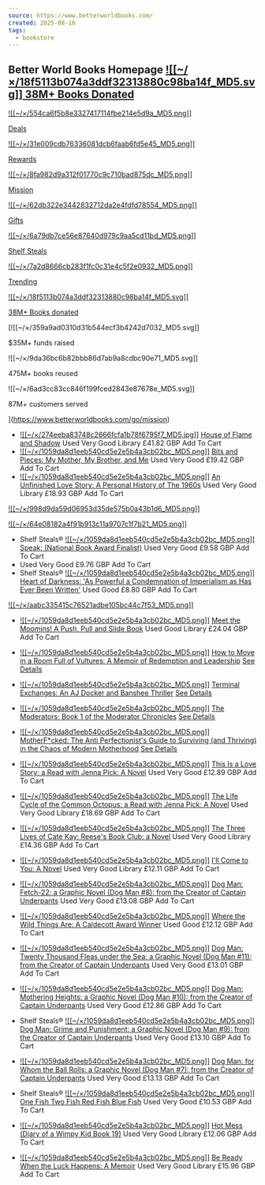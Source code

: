 ```yaml
---
source: https://www.betterworldbooks.com/
created: 2025-08-16
tags:
  - bookstore
---
```

## Better World Books Homepage [![[~/×/18f5113b074a3ddf32313880c98ba14f_MD5.svg]] 38M+ Books Donated](https://www.betterworldbooks.com/go/mission)

[![[~/×/554ca6f5b8e3327417114fbe214e5d9a_MD5.png]]  
](https://www.betterworldbooks.com/go/deals)

[Deals](https://www.betterworldbooks.com/go/deals)

[![[~/×/31e009cdb76336081dcb6faab6fd5e45_MD5.png]]  
](https://www.betterworldbooks.com/rewards)

[Rewards](https://www.betterworldbooks.com/rewards)

[![[~/×/8fa982d9a312f01770c9c710bad875dc_MD5.png]]  
](https://www.betterworldbooks.com/go/mission)

[Mission](https://www.betterworldbooks.com/go/mission)

[![[~/×/62db322e3442832712da2e4fdfd78554_MD5.png]]  
](https://www.betterworldbooks.com/GiftCertificate)

[Gifts](https://www.betterworldbooks.com/GiftCertificate)

[![[~/×/6a79db7ce56e87640d979c9aa5cd11bd_MD5.png]]  
](https://www.betterworldbooks.com/explore/shelf_steals)

[Shelf Steals](https://www.betterworldbooks.com/explore/shelf_steals)

[![[~/×/7a2d8666cb283f1fc0c31e4c5f2e0932_MD5.png]]  
](https://www.betterworldbooks.com/explore/trending_titles)

[Trending](https://www.betterworldbooks.com/explore/trending_titles)

[![[~/×/18f5113b074a3ddf32313880c98ba14f_MD5.svg]]](https://www.betterworldbooks.com/go/mission)

[38M+ Books donated](https://www.betterworldbooks.com/go/mission)

[![[~/×/359a9ad0310d31b544ecf3b4242d7032_MD5.svg]]

$35M+ funds raised

![[~/×/9da36bc6b82bbb86d7ab9a8cdbc90e71_MD5.svg]]

475M+ books reused

![[~/×/6ad3cc83cc846f199fced2843e87678e_MD5.svg]]

87M+ customers served

](https://www.betterworldbooks.com/go/mission)

- [![[~/×/274eeba83748c2666fcfa1b78f6795f7_MD5.jpg]]](https://www.betterworldbooks.com/product/detail/house-of-flame-and-shadow-9781635574104)
	[House of Flame and Shadow](https://www.betterworldbooks.com/product/detail/house-of-flame-and-shadow-9781635574104)
	Used Very Good Library
	£41.82 GBP
	Add To Cart
- [![[~/×/1059da8d1eeb540cd5e2e5b4a3cb02bc_MD5.png]]](https://www.betterworldbooks.com/product/detail/bits-and-pieces-my-mother-my-brother-and-me-9798200920235)
	[Bits and Pieces: My Mother, My Brother, and Me](https://www.betterworldbooks.com/product/detail/bits-and-pieces-my-mother-my-brother-and-me-9798200920235)
	Used Very Good
	£19.42 GBP
	Add To Cart
- [![[~/×/1059da8d1eeb540cd5e2e5b4a3cb02bc_MD5.png]]](https://www.betterworldbooks.com/product/detail/an-unfinished-love-story-a-personal-history-of-the-1960s-9781982108663)
	[An Unfinished Love Story: A Personal History of The 1960s](https://www.betterworldbooks.com/product/detail/an-unfinished-love-story-a-personal-history-of-the-1960s-9781982108663)
	Used Very Good Library
	£18.93 GBP
	Add To Cart

[![[~/×/998d9da59d06953d35de575b0a43b1d6_MD5.png]]](https://www.betterworldbooks.com/explore/Summer_Reading)

[![[~/×/64e08182a4f91b913c11a9707c1f7b21_MD5.png]]](https://www.betterworldbooks.com/explore/back_to_school)

- Shelf Steals®
	[![[~/×/1059da8d1eeb540cd5e2e5b4a3cb02bc_MD5.png]]](https://www.betterworldbooks.com/product/detail/speak-national-book-award-finalist-9780312674397)
	[Speak: (National Book Award Finalist)](https://www.betterworldbooks.com/product/detail/speak-national-book-award-finalist-9780312674397)
	Used Very Good
	£9.58 GBP
	Add To Cart
- Used Very Good
	£9.76 GBP
	Add To Cart
- Shelf Steals®
	[![[~/×/1059da8d1eeb540cd5e2e5b4a3cb02bc_MD5.png]]](https://www.betterworldbooks.com/product/detail/heart-of-darkness-as-powerful-a-condemnation-of-imperialism-as-has-ever-been-written-9780486264646)
	[Heart of Darkness: 'As Powerful a Condemnation of Imperialism as Has Ever Been Written'](https://www.betterworldbooks.com/product/detail/heart-of-darkness-as-powerful-a-condemnation-of-imperialism-as-has-ever-been-written-9780486264646)
	Used Good
	£8.80 GBP
	Add To Cart

[![[~/×/aabc335415c76521adbe105bc44c7f53_MD5.png]]](https://www.betterworldbooks.com/explore/shelf_steals)

- [![[~/×/1059da8d1eeb540cd5e2e5b4a3cb02bc_MD5.png]]](https://www.betterworldbooks.com/product/detail/meet-the-moomins-a-push-pull-and-slide-book-9781529054125)
	[Meet the Moomins! A Push, Pull and Slide Book](https://www.betterworldbooks.com/product/detail/meet-the-moomins-a-push-pull-and-slide-book-9781529054125)
	Used Good Library
	£24.04 GBP
	Add To Cart
- [![[~/×/1059da8d1eeb540cd5e2e5b4a3cb02bc_MD5.png]]](https://www.betterworldbooks.com/product/detail/how-to-move-in-a-room-full-of-vultures-a-memoir-of-redemption-and-leadership-9798998897511)
	[How to Move in a Room Full of Vultures: A Memoir of Redemption and Leadership](https://www.betterworldbooks.com/product/detail/how-to-move-in-a-room-full-of-vultures-a-memoir-of-redemption-and-leadership-9798998897511)
	[See Details](https://www.betterworldbooks.com/product/detail/how-to-move-in-a-room-full-of-vultures-a-memoir-of-redemption-and-leadership-9798998897511)
- [![[~/×/1059da8d1eeb540cd5e2e5b4a3cb02bc_MD5.png]]](https://www.betterworldbooks.com/product/detail/terminal-exchanges-an-aj-docker-and-banshee-thriller-9781685136642)
	[Terminal Exchanges: An AJ Docker and Banshee Thriller](https://www.betterworldbooks.com/product/detail/terminal-exchanges-an-aj-docker-and-banshee-thriller-9781685136642)
	[See Details](https://www.betterworldbooks.com/product/detail/terminal-exchanges-an-aj-docker-and-banshee-thriller-9781685136642)
- [![[~/×/1059da8d1eeb540cd5e2e5b4a3cb02bc_MD5.png]]](https://www.betterworldbooks.com/product/detail/the-moderators-book-1-of-the-moderator-chronicles-9798986119229)
	[The Moderators: Book 1 of the Moderator Chronicles](https://www.betterworldbooks.com/product/detail/the-moderators-book-1-of-the-moderator-chronicles-9798986119229)
	[See Details](https://www.betterworldbooks.com/product/detail/the-moderators-book-1-of-the-moderator-chronicles-9798986119229)
- [![[~/×/1059da8d1eeb540cd5e2e5b4a3cb02bc_MD5.png]]](https://www.betterworldbooks.com/product/detail/motherf-cked-the-anti-perfectionist-s-guide-to-surviving-and-thriving-in-the-chaos-of-modern-motherhood-9798998960215)
	[MotherF\*cked: The Anti Perfectionist's Guide to Surviving (and Thriving) in the Chaos of Modern Motherhood](https://www.betterworldbooks.com/product/detail/motherf-cked-the-anti-perfectionist-s-guide-to-surviving-and-thriving-in-the-chaos-of-modern-motherhood-9798998960215)
	[See Details](https://www.betterworldbooks.com/product/detail/motherf-cked-the-anti-perfectionist-s-guide-to-surviving-and-thriving-in-the-chaos-of-modern-motherhood-9798998960215)

- [![[~/×/1059da8d1eeb540cd5e2e5b4a3cb02bc_MD5.png]]](https://www.betterworldbooks.com/product/detail/this-is-a-love-story-a-read-with-jenna-pick-a-novel-9780593851265)
	[This Is a Love Story: a Read with Jenna Pick: A Novel](https://www.betterworldbooks.com/product/detail/this-is-a-love-story-a-read-with-jenna-pick-a-novel-9780593851265)
	Used Very Good
	£12.89 GBP
	Add To Cart
- [![[~/×/1059da8d1eeb540cd5e2e5b4a3cb02bc_MD5.png]]](https://www.betterworldbooks.com/product/detail/the-life-cycle-of-the-common-octopus-a-read-with-jenna-pick-a-novel-9780593830451)
	[The Life Cycle of the Common Octopus: a Read with Jenna Pick: A Novel](https://www.betterworldbooks.com/product/detail/the-life-cycle-of-the-common-octopus-a-read-with-jenna-pick-a-novel-9780593830451)
	Used Very Good Library
	£18.69 GBP
	Add To Cart
- [![[~/×/1059da8d1eeb540cd5e2e5b4a3cb02bc_MD5.png]]](https://www.betterworldbooks.com/product/detail/the-three-lives-of-cate-kay-reese-s-book-club-a-novel-9781668076217)
	[The Three Lives of Cate Kay: Reese's Book Club: a Novel](https://www.betterworldbooks.com/product/detail/the-three-lives-of-cate-kay-reese-s-book-club-a-novel-9781668076217)
	Used Very Good Library
	£14.36 GBP
	Add To Cart
- [![[~/×/1059da8d1eeb540cd5e2e5b4a3cb02bc_MD5.png]]](https://www.betterworldbooks.com/product/detail/i-ll-come-to-you-a-novel-9781640096714)
	[I'll Come to You: A Novel](https://www.betterworldbooks.com/product/detail/i-ll-come-to-you-a-novel-9781640096714)
	Used Very Good Library
	£12.11 GBP
	Add To Cart

- [![[~/×/1059da8d1eeb540cd5e2e5b4a3cb02bc_MD5.png]]](https://www.betterworldbooks.com/product/detail/dog-man-fetch-22-a-graphic-novel-dog-man-8-from-the-creator-of-captain-underpants-9781338323214)
	[Dog Man: Fetch-22: a Graphic Novel (Dog Man #8): from the Creator of Captain Underpants](https://www.betterworldbooks.com/product/detail/dog-man-fetch-22-a-graphic-novel-dog-man-8-from-the-creator-of-captain-underpants-9781338323214)
	Used Very Good
	£13.08 GBP
	Add To Cart
- [![[~/×/1059da8d1eeb540cd5e2e5b4a3cb02bc_MD5.png]]](https://www.betterworldbooks.com/product/detail/where-the-wild-things-are-a-caldecott-award-winner-9780060254926)
	[Where the Wild Things Are: A Caldecott Award Winner](https://www.betterworldbooks.com/product/detail/where-the-wild-things-are-a-caldecott-award-winner-9780060254926)
	Used Good
	£12.12 GBP
	Add To Cart
- [![[~/×/1059da8d1eeb540cd5e2e5b4a3cb02bc_MD5.png]]](https://www.betterworldbooks.com/product/detail/dog-man-twenty-thousand-fleas-under-the-sea-a-graphic-novel-dog-man-11-from-the-creator-of-captain-underpants-9781338801910)
	[Dog Man: Twenty Thousand Fleas under the Sea: a Graphic Novel (Dog Man #11): from the Creator of Captain Underpants](https://www.betterworldbooks.com/product/detail/dog-man-twenty-thousand-fleas-under-the-sea-a-graphic-novel-dog-man-11-from-the-creator-of-captain-underpants-9781338801910)
	Used Very Good
	£13.01 GBP
	Add To Cart
- [![[~/×/1059da8d1eeb540cd5e2e5b4a3cb02bc_MD5.png]]](https://www.betterworldbooks.com/product/detail/dog-man-mothering-heights-a-graphic-novel-dog-man-10-from-the-creator-of-captain-underpants-9781338680454)
	[Dog Man: Mothering Heights: a Graphic Novel (Dog Man #10): from the Creator of Captain Underpants](https://www.betterworldbooks.com/product/detail/dog-man-mothering-heights-a-graphic-novel-dog-man-10-from-the-creator-of-captain-underpants-9781338680454)
	Used Very Good
	£12.86 GBP
	Add To Cart
- Shelf Steals®
	[![[~/×/1059da8d1eeb540cd5e2e5b4a3cb02bc_MD5.png]]](https://www.betterworldbooks.com/product/detail/dog-man-grime-and-punishment-a-graphic-novel-dog-man-9-from-the-creator-of-captain-underpants-9781338535624)
	[Dog Man: Grime and Punishment: a Graphic Novel (Dog Man #9): from the Creator of Captain Underpants](https://www.betterworldbooks.com/product/detail/dog-man-grime-and-punishment-a-graphic-novel-dog-man-9-from-the-creator-of-captain-underpants-9781338535624)
	Used Very Good
	£13.10 GBP
	Add To Cart
- [![[~/×/1059da8d1eeb540cd5e2e5b4a3cb02bc_MD5.png]]](https://www.betterworldbooks.com/product/detail/dog-man-for-whom-the-ball-rolls-a-graphic-novel-dog-man-7-from-the-creator-of-captain-underpants-9781338236590)
	[Dog Man: for Whom the Ball Rolls: a Graphic Novel (Dog Man #7): from the Creator of Captain Underpants](https://www.betterworldbooks.com/product/detail/dog-man-for-whom-the-ball-rolls-a-graphic-novel-dog-man-7-from-the-creator-of-captain-underpants-9781338236590)
	Used Very Good
	£13.13 GBP
	Add To Cart
- Shelf Steals®
	[![[~/×/1059da8d1eeb540cd5e2e5b4a3cb02bc_MD5.png]]](https://www.betterworldbooks.com/product/detail/one-fish-two-fish-red-fish-blue-fish-9780394800134)
	[One Fish Two Fish Red Fish Blue Fish](https://www.betterworldbooks.com/product/detail/one-fish-two-fish-red-fish-blue-fish-9780394800134)
	Used Very Good
	£10.53 GBP
	Add To Cart
- [![[~/×/1059da8d1eeb540cd5e2e5b4a3cb02bc_MD5.png]]](https://www.betterworldbooks.com/product/detail/hot-mess-diary-of-a-wimpy-kid-book-19-9781419766954)
	[Hot Mess (Diary of a Wimpy Kid Book 19)](https://www.betterworldbooks.com/product/detail/hot-mess-diary-of-a-wimpy-kid-book-19-9781419766954)
	Used Very Good Library
	£12.06 GBP
	Add To Cart
- [![[~/×/1059da8d1eeb540cd5e2e5b4a3cb02bc_MD5.png]]](https://www.betterworldbooks.com/product/detail/be-ready-when-the-luck-happens-a-memoir-9780593799895)
	[Be Ready When the Luck Happens: A Memoir](https://www.betterworldbooks.com/product/detail/be-ready-when-the-luck-happens-a-memoir-9780593799895)
	Used Very Good Library
	£15.96 GBP
	Add To Cart